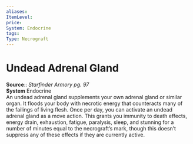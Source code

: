 ```yaml
---
aliases: 
ItemLevel: 
price: 
System: Endocrine
tags: 
Type: Necrograft
---
```


# Undead Adrenal Gland

**Source**:: _Starfinder Armory pg. 97_  
**System** Endocrine  
An undead adrenal gland supplements your own adrenal gland or similar organ. It floods your body with necrotic energy that counteracts many of the failings of living flesh. Once per day, you can activate an undead adrenal gland as a move action. This grants you immunity to death effects, energy drain, exhaustion, fatigue, paralysis, sleep, and stunning for a number of minutes equal to the necrograft’s mark, though this doesn’t suppress any of these effects if they are currently active.
